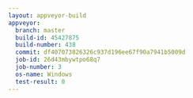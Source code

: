 ```yaml
---
layout: appveyor-build
appveyor:
  branch: master
  build-id: 45427875
  build-number: 438
  commit: df407073826326c937d196ee67f90a7941b5009d
  job-id: 26d43mbywtpo68q7
  job-number: 3
  os-name: Windows
  test-result: 0
---
```

